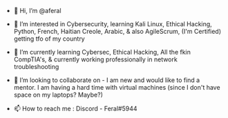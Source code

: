 - 👋 Hi, I’m @aferal
- 👀 I’m interested in Cybersecurity, 
learning
 Kali Linux,
 Ethical Hacking, 
 Python,
 French, 
 Haitian Creole,
 Arabic,
 & also 
 AgileScrum, (I'm Certified)
 getting tfo of my country
- 🌱 I’m currently learning Cybersec,
 Ethical Hacking, 
All the fkin CompTIA's,
 & currently working professionally in network troubleshooting
- 💞️ I’m looking to collaborate on - 
I am new and would like to find a mentor. 
I am having a hard time with virtual machines (since I don't have space on my laptops? Maybe?)

- 📫 How to reach me : Discord  - Feral#5944

<!---
aferal/aferal is a ✨ special ✨ repository because its `README.md` (this file) appears on your GitHub profile.
You can click the Preview link to take a look at your changes.
--->
